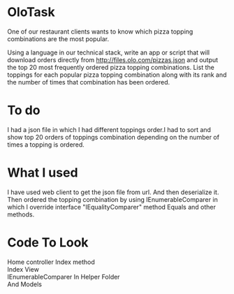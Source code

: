 # OloTask
One of our restaurant clients wants to know which pizza topping combinations are the most popular. 

Using a language in our technical stack, write an app or script that will download orders directly from http://files.olo.com/pizzas.json and output the top 20 most frequently ordered pizza topping combinations. List the toppings for each popular pizza topping combination along with its rank and the number of times that combination has been ordered.    

# To do
I had a json file in which I had different toppings order.I had to sort and show top 20 orders of toppings combination depending on the number of times a topping is ordered.

# What I used
I have used web client to get the json file from url. And then deserialize it. Then ordered the topping combination by using IEnumerableComparer in which I override interface "IEqualityComparer" method Equals and other methods.  

# Code To Look
Home controller Index method    
Index View     
IEnumerableComparer In Helper Folder     
And Models    
